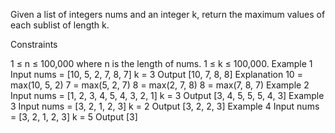 Given a list of integers nums and an integer k, return the maximum values of each sublist of length k.

Constraints

1 ≤ n ≤ 100,000 where n is the length of nums.
1 ≤ k ≤ 100,000.
Example 1
Input
nums = [10, 5, 2, 7, 8, 7]
k = 3
Output
[10, 7, 8, 8]
Explanation
10 = max(10, 5, 2)
7 = max(5, 2, 7)
8 = max(2, 7, 8)
8 = max(7, 8, 7)
Example 2
Input
nums = [1, 2, 3, 4, 5, 4, 3, 2, 1]
k = 3
Output
[3, 4, 5, 5, 5, 4, 3]
Example 3
Input
nums = [3, 2, 1, 2, 3]
k = 2
Output
[3, 2, 2, 3]
Example 4
Input
nums = [3, 2, 1, 2, 3]
k = 5
Output
[3]
